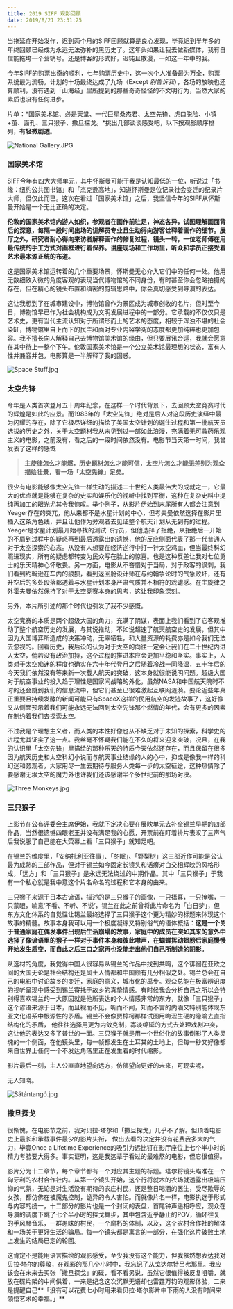 ```yaml
---
title: 2019 SIFF 观影回顾
date: 2019/8/21 23:31:25
---
```


当拖延症开始发作，迟到两个月的SIFF回顾就算是良心发现，毕竟迟到半年多的年终回顾已经成为永远无法弥补的黑历史了。这年头如果让我去做新媒体，我有自信能拖垮一个营销号。还是博客的形式好，迟钝且散漫，一如这一年中的我。

今年SIFF的购票出奇的顺利，七年购票历史中，这一次个人准备最为万全，购票系统最为流畅。计划的十场最终达成了九场（Except *别告诉我*），各场的放映也还算顺利，没有遇到「山海经」里所提到的那些奇奇怪怪的不文明行为，当然大家的素质也没有任何进步。

片单：*国家美术馆、必是天堂、一代巨星桑杰君、太空先锋、虎口脱险、小镇+茧、面孔、三只猴子、撒旦探戈。*挑出几部谈谈感受吧，以下按观影顺序排列，**有轻微剧透**。

![National Gallery.JPG](https://i.loli.net/2019/08/21/LhH1tWSlIGNfo39.jpg)

### 国家美术馆

SIFF今年有四大大师单元，其中怀斯曼可能于我是认知最低的一位，听说过「书缘：纽约公共图书馆」和「杰克逊高地」，知道怀斯曼是位记录社会变迁的纪录片大师，但仅此而已。这次在看过「国家美术馆」之后，我坚信今年的SIFF从怀斯曼开始是一个无比正确的决定。

**伦敦的国家美术馆内游人如织，参观者在画作前驻足，神态各异，试图理解画面背后的深意，每隔一段时间出场的讲解员专业且生动得向游客诠释着画作的细节。展厅之外，研究者耐心得向来访者解释画作的修复过程，镜头一转，一位老师傅在用最传统的手工方式对画框进行着保养。讲座现场和工作坊里，听众和学员正接受着艺术最本源正统的布道。**

这是国家美术馆运转着的几个重要场景，怀斯曼无心介入它们中的任何一处。他用无数细致入微的角度客观的表现当代博物馆的不同身份，有时甚至你会忽略拍摄的存在，但在精心的镜头布置和缜密的剪辑思路中，你会真切感受到导演的表达。

这让我想到了在城市建设中，博物馆曾作为景区成为城市创收的名片，但时至今日，博物馆早已作为社会机构成为文明发展进程中的一部分。它承载的不仅仅只是艺术史，更有当代主流认知对于所谓形而上的艺术的态度，相较于浑浊不堪的社会染缸，博物馆里自上而下的民主和面对专业内容学究的态度都更加纯粹也更加包容。我不擅长向人解释自己去博物馆美术馆的缘由，但只要展讯合适，我就会愿意在其中待上一整个下午。伦敦国家美术馆是一个公立美术馆最理想的状态，富有人性并兼容并包，电影算是一半解释了我的困惑。

![Space Stuff.jpg](https://i.loli.net/2019/08/21/XWrtmNe1iYwl2sJ.jpg)

### 太空先锋

今年是人类首次登月五十周年纪念，在这样一个时代背景下，去回顾太空竞赛时代的辉煌是如此的应景。而1983年的「太空先锋」绝对是后人对这段历史演绎中最为闪耀的存在，除了它极尽详细的描绘了美国太空计划的诞生过程和第一批航天员选拔的历史之外，关于太空题材我从未见到过一部如此浪漫，充满着无可救药乐观主义的电影，之前没有，看之后的一段时间依然没有。电影节当天第一时间，我曾发表了这样的感慨

> **主旋律怎么才能燃，历史题材怎么才能可信，太空片怎么才能无差别为观众描绘壮景，看一场「太空先锋」足矣。**

很少有电影能够像太空先锋一样生动的描述二十世纪人类最伟大的成就之一，它最大的优点就是能够在复杂的史实和娱乐化的视听中找到平衡，这种在复杂史料中提纯再加工的眼光尤其令我惊叹。举个例子，从影片伊始到末尾所有人都会注意到Yeager存在的突兀，他从来都不是水星计划的中心，但考夫曼依然选择在影片里插入这条角色线，并且让他作为旁观者去见证整个航天计划从无到有的过程。Yeager是水星计划最开始寻找的测试飞行员，但他选择了拒绝，从拒绝后一开始的不屑到过程中的疑惑再到最后透露出的遗憾，他的反应侧面代表了那一代普通人对于太空探索的心态。从没有人想要在经济逆行中打一针太空鸡血，但当最终科幻照进现实，所有的疑虑都转变为民众写在脸上的惊喜。也是这种反差让我对七位勇士的乐天精神心怀敬畏。另一方面，电影从不吝惜对于当局，对于政客的讽刺，我们看到约翰逊在车内的狼狈，看到返回舱设计师在与约翰争论时的气急败坏，还有升空后的多处段落都透着与水星计划本身严肃气质并不相符的戏谑感。在主旋律之外霍夫曼依然保持了对于太空竞赛本身的思考，这让我印象深刻。

另外，本片所引述的那个时代也引发了我不少感慨。

太空竞赛的本质是两个超级大国的角力，充满了阴谋，表面上我们看到了它客观推动了整个航空历史的发展，与其说推动，不如说超速了航天航空史的发展，但其中因为大国博弈所造成的决策冲动，无辜牺牲，和大量资源的耗费亦是如今我们无法去忽视的。回看历史，我后设的认为对于太空的向往一定会让我们在二十世纪内进入太空，倘若没有政治加持，这个过程的推进本应会更加平稳和坚实。事实上，人类对于太空痴迷的程度也确实在六十年代登月之后随着冷战一同降温，五十年后的今天我们依然没有等来新一次载人航天的突破，这本身就很能说明问题。超级大国对于航空事业的投入趋于理性是国家间战略的外化，虽然NASA和中国航天院时不时的还会跳到我们的信息流中，但它们甚至已很难激起互联网涟漪。要论近些年真正重要且持续发酵的新闻可能只有SpaceX这样的民用航空的发迹故事了，这好像又从侧面预示着我们可能永远无法回到太空先锋那个燃情的年代，会有更多的因素在制约着我们去探索太空。

不过我是个理想主义者，而人类的本性好像也从不缺乏对于未知的探索，科学史的进程尤其证实了这一点。我丝毫不怀疑我们能在不久的将来迎来突破，况且，在我的认识里「太空先锋」里描绘的那种乐天的特质今天依然还存在，而且保留在很多因为航天历史和太空科幻小说而与航天事业结缘的人的心中，抑或是像我一样的科幻迷和旁观者，大家用尽一生去期待与服务人类每一步的太空征途，这种热情除了要感谢无垠太空的魔力外也许我们还该感谢半个多世纪前的那场对决。

![Three Monkeys.jpg](https://i.loli.net/2019/08/21/UyhNfZVd1xlRmX3.jpg)

### 三只猴子

上影节在公布评委会主席伊始，我就下定决心要在展映单元去补全锡兰早期的四部作品，当然很遗憾四眼老王并没有满足我的心愿，开票前在盯着排片表叹了三声气后我说服了自己能在大荧幕上看「三只猴子」就知足吧。

在锡兰的维度里，「安纳托利亚往事」、「冬眠」、「野梨树」这三部近作可能是公认最为成熟的三部作品，但对于锡兰如今固定长镜头和话痨对白交相辉映的风格形成，「远方」和「三只猴子」是永远无法绕过的中期作品。其中「三只猴子」于我有一个私心就是我中意这个片名命名的过程和它本身的由来。

三只猴子来源于日本古谚语，描述的是三只猴子的画像，一只捂耳，一只掩嘴，一只蒙眼，喻意‘不看、不听、不说’，锡兰在此之前曾将此片命名为「白日梦」，但东方文化体系的自觉性让锡兰最终选择了三只猴子这个更为精妙的标题来体现这个故事的精髓。故事本身我可以用一个极度凝练又特别俗气的语体概括：**这是一个关于普通家庭在偶发事件出现后生活崩塌的故事，家庭中的成员在突如其来的意外中选择了像谚语里的猴子一样对于事件本身和彼此噤声，在蝴蝶挥动翅膀后家庭慢慢开始发生质变，而自此之后三口之家再也没能走出他们自己所制造的阴影。**

从选材的角度，我觉得中国人很容易从锡兰的作品中找到共鸣，这个徘徊在亚欧之间的大国无论是社会结构还是风土人情都和中国颇有几分相似之处。锡兰总会在自己的电影中讨论故乡的变迁，家庭的意义，城市化的禹步。观众总能在极富辨识度的视听呈现中感受到锡兰寄托于故乡的真挚情感。有时候我会分析自己之所以会特别得喜欢锡兰的一大原因就是他所表达的个人情感非常的东方，就像「三只猴子」这个谚语来源于日本，而且视而不见，听而不闻，知而不言的内涵又特别能体现东亚文化语系中根源性的矛盾。锡兰不会像贾樟柯那样试图用晦涩生硬的隐喻去直指结构化的矛盾， 他往往选择用更为内敛克制，寡淡绵延的方式去处理戏剧冲突，这让他的表达又多了普世的一面。三只猴子就是用一个世俗化的故事倒影了人类灵魂的一个侧面，在他镜头里，每一帧都发生在土耳其的土地上，但每一秒又好像都来自世界上任何一个不发达角落里正在发生着的时代缩影。

影片最后一刻，主人公直直地望向远方，仿佛望向更好的未来，可现实呢，

无人知晓。

![Sátántangó.jpg](https://i.loli.net/2019/08/21/Be79DCg1jEhpdzH.jpg)

### 撒旦探戈

很惭愧，在电影节之前，我对贝拉·塔尔和「撒旦探戈」几乎不了解。但顶着电影史上最长和承载事件最少的影片头衔， 做出去看的决定并没有花费我多大的气力，毕竟Once a Lifetime Experience的吸引力远比钉在影厅座位上七个半小时的精力考验要大得多。事实证明，这是我这辈子看过的最难熬的电影，但它很值得。

影片分为十二章节，每个章节都有一个对应其主题的标题。塔尔将镜头瞄准在一个匈牙利的农村合作社内。从第一个镜头开始，这个行将就木的农场就透露出极端压抑的气氛，无论是对生活没有期待的农庄村民，还是整日喝酒的医生，受尽欺辱的女孩，都仿佛在被魔鬼控制，诡异的令人害怕。而就像片名一样，电影执迷于形式与内容的统一，十二部分的影片也是一个封闭的表盘，首尾钟声遥相呼应，观众在导演的调度下跳了七个半小时的探戈舞步，其中包含近乎静止的POV，循环往复的手风琴音乐，一群愚昧的村民，一个腐朽的体制，以及，这个农村合作社的解体和一场关于更好生活的骗局。每一个镜头都是寓言的一部分，在强化这片破败土地上发生的结局已定的轮回。

这肯定不是能用语言描绘的观影感受，至少我没有这个能力，但我依然想表达我对贝拉·塔尔的尊敬，在观影的那几个小时中，我忘记了从戈达尔特吕弗那里。我应该会在未来去买张「撒旦探戈」的碟，看不看另说，虽然它很值得被反复咀嚼，就放在碟片架的中间供着，一来是纪念这次沉默无语却也雷霆万钧的观影体验，二来是提醒自己**「没有可以花费七小时用来看贝拉·塔尔影片中下雨的人没有时间来领悟艺术的幸福。」**